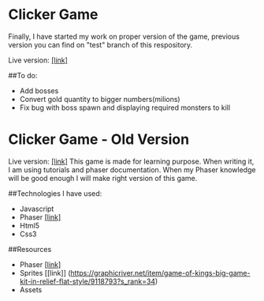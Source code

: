 # Clicker Game
Finally, I have started my work on proper version of the game, previous version you can find on "test" branch of this respository.

Live version: [[link]](http://www.kamiljarzab.pl/Projekty/Viking%20Clicker/)

##To do:
* Add bosses
* Convert gold quantity to bigger numbers(milions)
* Fix bug with boss spawn and displaying required monsters to kill

# Clicker Game - Old Version
Live version: [[link]](http://www.kamiljarzab.pl/Projekty/Clicker-Game/)
This game is made for learning purpose. When writing it, I am using tutorials and phaser documentation.
When my Phaser knowledge will be good enough I will make right version of this game.

##Technologies I have used:
* Javascript
* Phaser [[link]](http://phaser.io/)
* Html5
* Css3

##Resources
* Phaser [[link]](http://phaser.io/)
* Sprites [[link]] (https://graphicriver.net/item/game-of-kings-big-game-kit-in-relief-flat-style/9118793?s_rank=34)
* Assets
